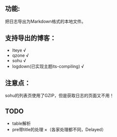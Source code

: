 
## 功能:

把日志导出为Markdown格式的本地文件。

## 支持导出的博客：

 * Iteye √
 * qzone √
 * sohu √
 * logdown(已实现主题its-compiling) √

## 注意点：

sohu的列表页使用了GZIP，但是获取日志的页面又不用！

## TODO

 * table解析
 * pre带title的处理 ×（各家处理都不同，Delayed）